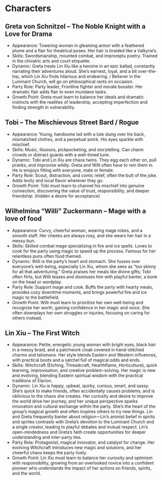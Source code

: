 # Characters
## Greta von Schnitzel – The Noble Knight with a Love for Drama
- Appearance: Towering woman in gleaming armor with a feathered plume and a flair for theatrical poses. Her hair is braided like a Valkyrie’s.
- Skills: Swordsmanship, mounted combat, and impromptu poetry. Trained in the chivalric arts and court etiquette.
- Dynamic: Greta treats Lin Xiu like a heroine in an epic ballad, constantly narrating their adventures aloud. She’s earnest, loyal, and a bit over-the-top, which Lin Xiu finds hilarious and endearing. / Believer in the Luminant Church, will go on philosophical rants on occasion. 
- Party Role: Party leader, Frontline fighter and morale booster. Her dramatic flair adds flair to even mundane tasks.
- Growth Point: Greta must learn to balance her ideals and dramatic instincts with the realities of leadership, accepting imperfection and finding strength in vulnerability.

## Tobi – The Mischievous Street Bard / Rogue
- Appearance: Young, handsome lad with a lute slung over his back, mismatched clothes, and a perpetual smirk. His eyes sparkle with mischief.
- Skills: Music, illusions, pickpocketing, and storytelling. Can charm crowds or distract guards with a well-timed tune.
- Dynamic: Tobi and Lin Xiu are chaos twins. They egg each other on, pull pranks, and improvise wildly. Greta and Willi often have to rein them in. He is enojoys filting with everyone, male or female. 
- Party Role: Scout, distraction, and comic relief, often the butt of the joke. Adds levity and local flavor wherever they go.
- Growth Point: Tobi must learn to channel his mischief into genuine connection, discovering the value of trust, responsibility, and deeper friendship. (hidden a desire for acceptance)

## Wilhelmina “Willi” Zuckermann – Mage with a love of food
- Appearance: Curvy, cheerful woman, wearing mage robes, and a smooth staff. Her cheeks are always rosy, and she wears her hair in a messy bun.
- Skills: Skilled combat mage specializing in fire and ice spells. Loves to cook for the party using magic to speed up the process. Famous for her relentless puns often food themed.
- Dynamic: Willi is the party’s heart and stomach. She fusses over everyone’s well-being, especially Lin Xiu, whom she sees as “too skinny for all that adventuring.” Greta praises her meals like divine gifts; Tobi often flirts, but Willi teases and dismisses him with playful banter, a bonk on the head or wordplay.
- Party Role: Support mage and cook. Buffs the party with hearty meals, provides cozy downtime moments, and brings powerful fire and ice magic to the battlefield.
- Growth Point: Willi must learn to prioritize her own well-being and recognize her worth, gaining confidence in her magic and voice. She often downplays her own struggles or injuries, focusing on caring for others instead.

## Lin Xiu – The First Witch
- Appearance: Petite, energetic young woman with bright eyes, black hair in a messy braid, and a patchwork cloak covered in hand-stitched charms and talismans. Her style blends Eastern and Western influences, with practical boots and a satchel full of magical odds and ends.
- Skills: Witchcraft (Etching, Threadcraft, Hearthflame, Horticulture), quick learning, improvisation, and creative problem-solving. Her magic is new and evolving, blending Eastern spiritual wisdom with the practical traditions of Elarion.
- Dynamic: Lin Xiu is happy, upbeat, quirky, curious, smart, and sassy. She’s quick to make friends, often accidentally causes problems, and is oblivious to the chaos she creates. Her curiosity and desire to improve the world drive her journey, and her unique perspective sparks innovation and cultural exchange within the party. She’s the heart of the group’s magical growth and often inspires others to try new things. Lin and Greta frequently banter about religion—Lin’s animist belief in spirits and sprites contrasts with Greta’s devotion to the Luminant Church and a single creator, leading to playful debates and mutual respect. Lin’s open-mindedness and Greta’s faith create opportunities for deeper understanding and inter-party ties.
- Party Role: Protagonist, magical innovator, and catalyst for change. Her evolving Witchcraft introduces new magic and solutions, and her cheerful chaos keeps the party lively.
- Growth Point: Lin Xiu must learn to balance her curiosity and optimism with responsibility, growing from an overlooked novice into a confident pioneer who understands the impact of her actions on friends, spirits, and the world.
